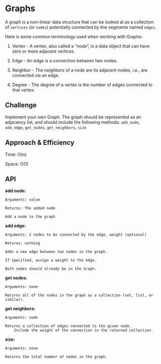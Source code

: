 # Graphs

A graph is a non-linear data structure that can be looked at as a collection of `vertices` (or `nodes`) potentially connected by line segments named `edges`.

Here is some common terminology used when working with Graphs:

1. Vertex - A vertex, also called a “node”, is a data object that can have zero or more adjacent vertices.

2. Edge - An edge is a connection between two nodes.
3. Neighbor - The neighbors of a node are its adjacent nodes, i.e., are connected via an edge.
4. Degree - The degree of a vertex is the number of edges connected to that vertex.

## Challenge

Implement your own Graph. The graph should be represented as an adjacency list, and should include the following methods:
`add_node`, `add_edge`, `get_nodes`, `get_neighbors`, `size`

## Approach & Efficiency

Time: O(n)

Space: O(1)

## API

**add node:**

    Arguments: value

    Returns: The added node

    Add a node to the graph

**add edge:**

    Arguments: 2 nodes to be connected by the edge, weight (optional)

    Returns: nothing

    Adds a new edge between two nodes in the graph.

    If specified, assign a weight to the edge.

    Both nodes should already be in the Graph.

**get nodes:**

    Arguments: none

    Returns all of the nodes in the graph as a collection (set, list, or similar).

**get neighbors:**

    Arguments: node

    Returns a collection of edges connected to the given node.
        Include the weight of the connection in the returned collection.

**size:**

    Arguments: none

    Returns the total number of nodes in the graph.
